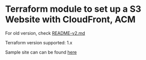 # Terraform module to set up a S3 Website with CloudFront, ACM

For old version, check [README-v2.md](README-v2.md)

Terraform version supported: 1.x


Sample site can can be found [here](sample-site)
